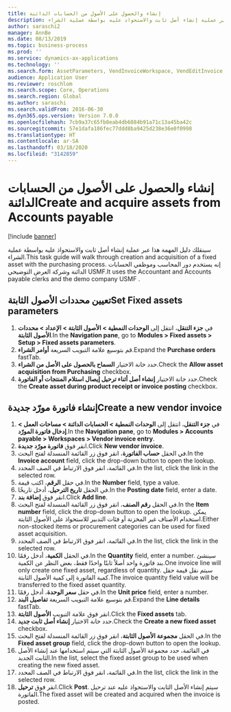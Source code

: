 ```yaml
---
title: إنشاء والحصول على الأصول من الحسابات الدائنة
description: سينقلك دليل المهمة هذا عبر عملية إنشاء أصل ثابت والاستحواذ عليه بواسطة عملية الشراء.
author: saraschi2
manager: AnnBe
ms.date: 08/13/2019
ms.topic: business-process
ms.prod: ''
ms.service: dynamics-ax-applications
ms.technology: ''
ms.search.form: AssetParameters, VendInvoiceWorkspace, VendEditInvoice, VendTableLookup, InventItemIdLookupSimple, AssetTable
audience: Application User
ms.reviewer: roschlom
ms.search.scope: Core, Operations
ms.search.region: Global
ms.author: saraschi
ms.search.validFrom: 2016-06-30
ms.dyn365.ops.version: Version 7.0.0
ms.openlocfilehash: 7cb9a37c65fb8eab4db6084b91a71c13a45ba42c
ms.sourcegitcommit: 57e1dafa186fec77ddd8ba9425d238e36e0f0998
ms.translationtype: HT
ms.contentlocale: ar-SA
ms.lasthandoff: 03/18/2020
ms.locfileid: "3142859"
---
```

# <a name="create-and-acquire-assets-from-accounts-payable"></a><span data-ttu-id="b5eb2-103">إنشاء والحصول على الأصول من الحسابات الدائنة</span><span class="sxs-lookup"><span data-stu-id="b5eb2-103">Create and acquire assets from Accounts payable</span></span>

[!include [banner](../../includes/banner.md)]

<span data-ttu-id="b5eb2-104">سينقلك دليل المهمة هذا عبر عملية إنشاء أصل ثابت والاستحواذ عليه بواسطة عملية الشراء.</span><span class="sxs-lookup"><span data-stu-id="b5eb2-104">This task guide will walk through creation and acquisition of a fixed asset with the purchasing process.</span></span>  <span data-ttu-id="b5eb2-105">إنه يستخدم دور المحاسب وموظفي الحسابات الدائنة وشركة العرض التوضيحي USMF.</span><span class="sxs-lookup"><span data-stu-id="b5eb2-105">It uses the Accountant and Accounts payable clerks and the demo company USMF .</span></span>


## <a name="set-fixed-assets-parameters"></a><span data-ttu-id="b5eb2-106">تعيين محددات الأصول الثابتة</span><span class="sxs-lookup"><span data-stu-id="b5eb2-106">Set Fixed assets parameters</span></span>
1. <span data-ttu-id="b5eb2-107">في **جزء التنقل**، انتقل إلى **الوحدات النمطية > الأصول الثابتة > الإعداد > محددات الأصول الثابتة‬**‬.</span><span class="sxs-lookup"><span data-stu-id="b5eb2-107">In the **Navigation pane**, go to **Modules > Fixed assets > Setup > Fixed assets parameters**.</span></span>
2. <span data-ttu-id="b5eb2-108">قم بتوسيع علامة التبويب السريعة **أوامر الشراء**.</span><span class="sxs-lookup"><span data-stu-id="b5eb2-108">Expand the **Purchase orders** fastTab.</span></span>
3. <span data-ttu-id="b5eb2-109">حدد خانة الاختيار **السماح بالحصول على الأصل من الشراء‬**.</span><span class="sxs-lookup"><span data-stu-id="b5eb2-109">Check the **Allow asset acquisition from Purchasing** checkbox.</span></span>
4. <span data-ttu-id="b5eb2-110">حدد خانة الاختيار **إنشاء أصل أثناء ترحيل إيصال استلام المنتجات أو الفاتورة‬**.</span><span class="sxs-lookup"><span data-stu-id="b5eb2-110">Check the **Create asset during product receipt or invoice posting** checkbox.</span></span>

## <a name="create-a-new-vendor-invoice"></a><span data-ttu-id="b5eb2-111">إنشاء فاتورة مورّد جديدة</span><span class="sxs-lookup"><span data-stu-id="b5eb2-111">Create a new vendor invoice</span></span>
1. <span data-ttu-id="b5eb2-112">في **جزء التنقل**، انتقل إلى **الوحدات النمطية > الحسابات الدائنة > مساحات العمل > إدخال فاتورة المورّد**‬.</span><span class="sxs-lookup"><span data-stu-id="b5eb2-112">In the **Navigation pane**, go to **Modules > Accounts payable > Workspaces > Vendor invoice entry**.</span></span>
2. <span data-ttu-id="b5eb2-113">انقر فوق **فاتورة مورّد جديدة**.</span><span class="sxs-lookup"><span data-stu-id="b5eb2-113">Click **New vendor invoice**.</span></span>
3. <span data-ttu-id="b5eb2-114">في الحقل **حساب الفاتورة**، انقر فوق زر القائمة المنسدلة لفتح البحث.</span><span class="sxs-lookup"><span data-stu-id="b5eb2-114">In the **Invoice account** field, click the drop-down button to open the lookup.</span></span>
4. <span data-ttu-id="b5eb2-115">في القائمة، انقر فوق الارتباط في الصف المحدد.</span><span class="sxs-lookup"><span data-stu-id="b5eb2-115">In the list, click the link in the selected row.</span></span>
5. <span data-ttu-id="b5eb2-116">في حقل **الرقم**، اكتب قيمة.</span><span class="sxs-lookup"><span data-stu-id="b5eb2-116">In the **Number** field, type a value.</span></span>
6. <span data-ttu-id="b5eb2-117">في الحقل **تاريخ الترحيل**، أدخل تاريخًا.</span><span class="sxs-lookup"><span data-stu-id="b5eb2-117">In the **Posting date** field, enter a date.</span></span>
7. <span data-ttu-id="b5eb2-118">انقر فوق **إضافة بند**.</span><span class="sxs-lookup"><span data-stu-id="b5eb2-118">Click **Add line**.</span></span>
8. <span data-ttu-id="b5eb2-119">في الحقل **رقم الصنف**، انقر فوق زر القائمة المنسدلة لفتح البحث.</span><span class="sxs-lookup"><span data-stu-id="b5eb2-119">In the **Item number** field, click the drop-down button to open the lookup.</span></span> <span data-ttu-id="b5eb2-120">يمكن استخدام الأصناف غير المخزنة أو فئات التدبير للاستحواذ على الأصول الثابتة.</span><span class="sxs-lookup"><span data-stu-id="b5eb2-120">Either non-stocked items or procurement categories can be used for fixed asset acquisition.</span></span>  
9. <span data-ttu-id="b5eb2-121">في القائمة، انقر فوق الارتباط في الصف المحدد.</span><span class="sxs-lookup"><span data-stu-id="b5eb2-121">In the list, click the link in the selected row.</span></span>
10. <span data-ttu-id="b5eb2-122">في الحقل **الكمية**، أدخل رقمًا.</span><span class="sxs-lookup"><span data-stu-id="b5eb2-122">In the **Quantity** field, enter a number.</span></span> <span data-ttu-id="b5eb2-123">سينشئ بند فاتورة واحد أصلاً ثابتًا واحدًا فقط، بغض النظر عن الكمية.</span><span class="sxs-lookup"><span data-stu-id="b5eb2-123">One invoice line will only create one fixed asset, regardless of quantity.</span></span> <span data-ttu-id="b5eb2-124">سيتم نقل قيمة حقل كمية الفاتورة إلى كمية الأصول الثابتة.</span><span class="sxs-lookup"><span data-stu-id="b5eb2-124">The invoice quantity field value will be transferred to the fixed asset quantity.</span></span>  
11. <span data-ttu-id="b5eb2-125">في حقل **سعر الوحدة**، أدخل رقمًا.</span><span class="sxs-lookup"><span data-stu-id="b5eb2-125">In the **Unit price** field, enter a number.</span></span>
12. <span data-ttu-id="b5eb2-126">قم بتوسيع علامة التبويب السريعة **تفاصيل البند**.</span><span class="sxs-lookup"><span data-stu-id="b5eb2-126">Expand the **Line details** fastTab.</span></span>
13. <span data-ttu-id="b5eb2-127">انقر فوق علامة التبويب **الأصول الثابتة**.</span><span class="sxs-lookup"><span data-stu-id="b5eb2-127">Click the **Fixed assets** tab.</span></span>
14. <span data-ttu-id="b5eb2-128">حدد خانة الاختيار **إنشاء أصل ثابت جديد‬**.</span><span class="sxs-lookup"><span data-stu-id="b5eb2-128">Check the **Create a new fixed asset** checkbox.</span></span>
15. <span data-ttu-id="b5eb2-129">في الحقل **مجموعة الأصول الثابتة‬**، انقر فوق زر القائمة المنسدلة لفتح البحث.</span><span class="sxs-lookup"><span data-stu-id="b5eb2-129">In the **Fixed asset group** field, click the drop-down button to open the lookup.</span></span>
16. <span data-ttu-id="b5eb2-130">في القائمة، حدد مجموعة الأصول الثابتة التي سيتم استخدامها عند إنشاء الأصل الثابت الجديد.</span><span class="sxs-lookup"><span data-stu-id="b5eb2-130">In the list, select the fixed asset group to be used when creating the new fixed asset.</span></span>
17. <span data-ttu-id="b5eb2-131">في القائمة، انقر فوق الارتباط في الصف المحدد.</span><span class="sxs-lookup"><span data-stu-id="b5eb2-131">In the list, click the link in the selected row.</span></span>
18. <span data-ttu-id="b5eb2-132">انقر فوق **ترحيل**.</span><span class="sxs-lookup"><span data-stu-id="b5eb2-132">Click **Post**.</span></span> <span data-ttu-id="b5eb2-133">سيتم إنشاء الأصل الثابت والاستحواذ عليه عند ترحيل الفاتورة.</span><span class="sxs-lookup"><span data-stu-id="b5eb2-133">The fixed asset will be created and acquired when the invoice is posted.</span></span>  

